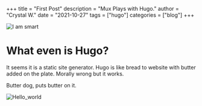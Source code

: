 +++
title = "First Post"
description = "Mux Plays with Hugo."
author = "Crystal W."
date = "2021-10-27"
tags = ["hugo"]
categories = ["blog"]
+++

![I am smart](https://media.giphy.com/media/l46CyJmS9KUbokzsI/giphy.gif)

# What even is Hugo? 

It seems it is a static site generator. Hugo is like bread to website with butter added on the plate. Morally wrong but it works. 

Butter dog, puts butter on it. 

![Hello_world](/img/main/hacker.gif)